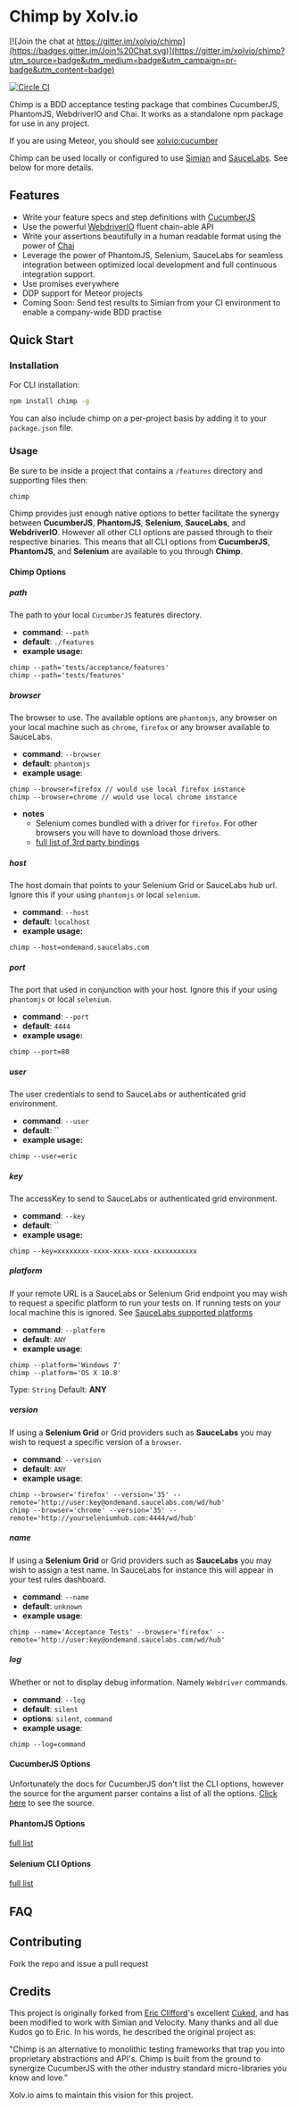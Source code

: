 # Chimp by Xolv.io

[![Join the chat at https://gitter.im/xolvio/chimp](https://badges.gitter.im/Join%20Chat.svg)](https://gitter.im/xolvio/chimp?utm_source=badge&utm_medium=badge&utm_campaign=pr-badge&utm_content=badge)

[![Circle CI](https://circleci.com/gh/xolvio/chimp.svg?style=svg)](https://circleci.com/gh/xolvio/chimp)

Chimp is a BDD acceptance testing package that combines CucumberJS, PhantomJS, WebdriverIO and 
Chai. It works as a standalone npm package for use in any project.

If you are using Meteor, you should see [xolvio:cucumber](https://github.com/xolvio/meteor-cucumber/)

Chimp can be used locally or configured to use [Simian](http://simian.io) and 
[SauceLabs](https://saucelabs.com). See below for more details.

## Features
- Write your feature specs and step definitions with [CucumberJS](https://github.com/cucumber/cucumber-js)
- Use the powerful [WebdriverIO](http://webdriver.io/) fluent chain-able API
- Write your assertions beautifully in a human readable format using the power of [Chai](http://chaijs.com/)
- Leverage the power of PhantomJS, Selenium, SauceLabs for seamless integration between optimized local development
and full continuous integration support.
- Use promises everywhere
- DDP support for Meteor projects
- Coming Soon: Send test results to Simian from your CI environment to enable a company-wide BDD practise

## Quick Start

### Installation

For CLI installation:
```bash
npm install chimp -g
```

You can also include chimp on a per-project basis by adding it to your `package.json` file.

### Usage

Be sure to be inside a project that contains a `/features` directory and supporting files then:

```bash
chimp
```

Chimp provides just enough native options to better facilitate the synergy between **CucumberJS**,
**PhantomJS**, **Selenium**, **SauceLabs**, and **WebdriverIO**. However all other CLI options are
passed through to their respective binaries. This means that all CLI options from **CucumberJS**,
**PhantomJS**, and **Selenium** are available to you through **Chimp**.

#### Chimp Options

##### path

The path to your local `CucumberJS` features directory.

- **command**: `--path`
- **default**: `./features`
- **example usage:**
```
chimp --path='tests/acceptance/features'
chimp --path='tests/features'
```

##### browser

The browser to use. The available options are `phantomjs`, any browser on your local
machine such as `chrome`, `firefox` or any browser available to SauceLabs.

- **command**: `--browser`
- **default**: `phantomjs`
- **example usage**:
```
chimp --browser=firefox // would use local firefox instance
chimp --browser=chrome // would use local chrome instance
```
- **notes**
  - Selenium comes bundled with a driver for `firefox`. For other browsers
  you will have to download those drivers.
  - [full list of 3rd party bindings](http://www.seleniumhq.org/download/)

##### host

The host domain that points to your Selenium Grid or SauceLabs hub url. Ignore this if your using
`phantomjs` or local `selenium`.

- **command**: `--host`
- **default**: `localhost`
- **example usage:**
```
chimp --host=ondemand.saucelabs.com
```

##### port

The port that used in conjunction with your host. Ignore this if your using
`phantomjs` or local `selenium`.

- **command**: `--port`
- **default**: `4444`
- **example usage:**
```
chimp --port=80
```

##### user

The user credentials to send to SauceLabs or authenticated grid environment.

- **command**: `--user`
- **default**: ``
- **example usage:**
```
chimp --user=eric
```

##### key

The accessKey to send to SauceLabs or authenticated grid environment.

- **command**: `--key`
- **default**: ``
- **example usage:**
```
chimp --key=xxxxxxxx-xxxx-xxxx-xxxx-xxxxxxxxxxx
```

##### platform

If your remote URL is a SauceLabs or Selenium Grid endpoint you may wish to request
a specific platform to run your tests on. If running tests on your local machine this
is ignored. See [SauceLabs supported platforms](https://saucelabs.com/platforms)

- **command**: `--platform`
- **default**: `ANY`
- **example usage**:
```
chimp --platform='Windows 7'
chimp --platform='OS X 10.8'
```

Type: `String` Default: **ANY**

##### version

If using a **Selenium Grid** or Grid providers such as **SauceLabs** you may wish to
request a specific version of a `browser`.

- **command**: `--version`
- **default**: `ANY`
- **example usage**:
```
chimp --browser='firefox' --version='35' --remote='http://user:key@ondemand.saucelabs.com/wd/hub'
chimp --browser='chrome' --version='35' --remote='http://yourseleniumhub.com:4444/wd/hub'
```

##### name
If using a **Selenium Grid** or Grid providers such as **SauceLabs** you may wish to assign
a test name. In SauceLabs for instance this will appear in your test rules dashboard.

- **command**: `--name`
- **default**: `unknown`
- **example usage**:
```
chimp --name='Acceptance Tests' --browser='firefox' --remote='http://user:key@ondemand.saucelabs.com/wd/hub'
```

##### log
Whether or not to display debug information. Namely `Webdriver` commands.

- **command**: `--log`
- **default**: `silent`
- **options**: `silent`, `command`
- **example usage**:
```
chimp --log=command
```

#### CucumberJS Options

Unfortunately the docs for CucumberJS don't list the CLI options, however the source for the argument
parser contains a list of all the options.
[Click here](https://github.com/cucumber/cucumber-js/blob/master/lib/cucumber/cli/argument_parser.js#L132)
to see the source.

#### PhantomJS Options

[full list](http://phantomjs.org/api/command-line.html)

#### Selenium CLI Options

[full list](https://code.google.com/p/selenium/wiki/Grid2)


## FAQ


## Contributing

Fork the repo and issue a pull request


## Credits

This project is originally forked from [Eric Clifford](https://github.com/eclifford)'s excellent
[Cuked](https://github.com/eclifford/cuked), and has been modified to work with Simian and Velocity.
Many thanks and all due Kudos go to Eric. In his words, he described the original project as:

"Chimp is an alternative to monolithic testing frameworks that trap you into proprietary abstractions
and API's. Chimp is built from the ground to synergize CucumberJS with the other industry standard
micro-libraries you know and love."

Xolv.io aims to maintain this vision for this project.
